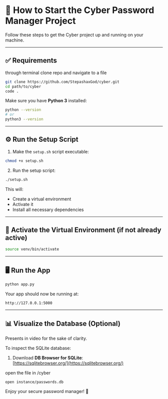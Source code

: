 
# 🚀 How to Start the Cyber Password Manager Project

Follow these steps to get the Cyber project up and running on your machine.

---

## ✅ Requirements
through terminal
clone repo and navigate to a file

```bash
git clone https://github.com/StepashaxGod/cyber.git
cd path/to/cyber
code .
```

Make sure you have **Python 3** installed:

```bash
python --version
# or
python3 --version
```
---

## ⚙️ Run the Setup Script

1. Make the `setup.sh` script executable:

```bash
chmod +x setup.sh
```

2. Run the setup script:

```bash
./setup.sh
```

This will:

- Create a virtual environment
- Activate it
- Install all necessary dependencies

---

## 🧠 Activate the Virtual Environment (if not already active)

```bash
source venv/bin/activate
```

---

## 🖥️ Run the App

```bash
python app.py
```

Your app should now be running at:

```
http://127.0.0.1:5000
```

---

## 📊 Visualize the Database (Optional) 
Presents in video for the sake of clarity.

To inspect the SQLite database:

1. Download **DB Browser for SQLite**:  
   [https://sqlitebrowser.org/](https://sqlitebrowser.org/)

open the file in /cyber

```
open instance/passwords.db
```

Enjoy your secure password manager! 🔐
